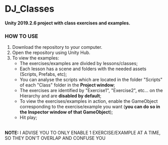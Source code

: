 # DJ_Classes
**Unity 2019.2.6 project with class exercises and examples.**
</br>
### HOW TO USE
1. Download the repository to your computer.
2. Open the repository using Unity Hub.
3. To view the examples:
    - The exercises/examples are divided by lessons/classes;
    - Each lesson has a scene and folders with the needed assets (Scripts, Prefabs, etc);
    - You can analyse the scripts which are located in the folder "Scripts" of each "Class" folder in the **Project window**;
    - The exercises are identified by "Exercise1", "Exercise2", etc... on the Hierarchy and are **disabled by default**;
    - To view the exercises/examples in action, enable the GameObject corresponding to the exercise/example you want (**you can do so in the Inspector window of that GameObject**);
    - Hit play;
    
</br>**NOTE:** I ADVISE YOU TO ONLY ENABLE 1 EXERCISE/EXAMPLE AT A TIME, SO THEY DON'T OVERLAP AND CONFUSE YOU
